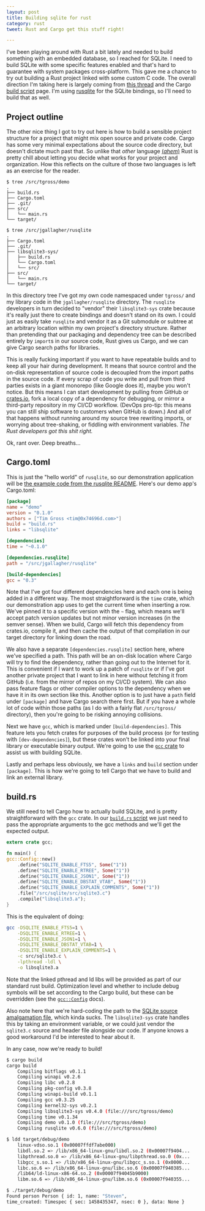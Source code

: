 ```yaml
---
layout: post
title: Building sqlite for rust
category: rust
tweet: Rust and Cargo get this stuff right!

---
```


I've been playing around with Rust a bit lately and needed to build something with an embedded database, so I reached for SQLite. I need to build SQLite with some specific features enabled and that's hard to guarantee with system packages cross-platform. This gave me a chance to try out building a Rust project linked with some custom C code. The overall direction I'm taking here is largely coming from [this thread](https://users.rust-lang.org/t/linking-with-custom-c-library/637/4) and the Cargo [build script](http://doc.crates.io/build-script.html#case-study-building-some-native-code) page. I'm using [rusqlite](https://github.com/jgallagher/rusqlite) for the SQLite bindings, so I'll need to build that as well.

## Project outline

The other nice thing I got to try out here is how to build a sensible project structure for a project that might mix open source and private code. Cargo has some very minimal expectations about the source code directory, but doesn't dictate much past that. So unlike that *other* language [(*ahem*)](http://0x74696d.com/posts/go-get-considered-harmful) Rust is pretty chill about letting you decide what works for your project and organization. How this reflects on the culture of those two languages is left as an exercise for the reader.


~~~
$ tree /src/tgross/demo
.
├── build.rs
├── Cargo.toml
├── .git/
├── src/
│   └── main.rs
└── target/

$ tree /src/jgallagher/rusqlite
.
├── Cargo.toml
├── .git/
├── libsqlite3-sys/
│   ├── build.rs
│   └── Cargo.toml
│   └── src/
├── src/
│   └── main.rs
└── target/
~~~

In this directory tree I've got my own code namespaced under `tgross/` and my library code in the `jgallagher/rusqlite` directory. The `rusqlite` developers in turn decided to "vendor" their `libsqlite3-sys` crate because it's really just there to create bindings and doesn't stand on its own. I could just as easily take `rusqlite` and vendor it as a Git submodule or subtree at an arbitrary location within my own project's directory structure. Rather than pretending that our packaging and dependency tree can be described entirely by `import`s in our source code, Rust gives us Cargo, and we can give Cargo search paths for libraries.

This is really fucking important if you want to have repeatable builds and to keep all your hair during development. It means that source control and the on-disk representation of source code is decoupled from the import paths in the source code. If every scrap of code you write and pull from third parties exists in a giant monorepo (like Google does it), maybe you won't notice. But this means I can start development by pulling from GitHub or [crates.io](https://crates.io/), fork a local copy of a dependency for debugging, or mirror a third-party repository in my CI/CD workflow. (DevOps pro-tip: this means you can still ship software to customers when GitHub is down.) And all of that happens without running around my source tree rewriting imports, or worrying about tree-shaking, or fiddling with environment variables. *The Rust developers got this shit right.*

Ok, rant over. Deep breaths...

## Cargo.toml

This is just the "hello world" of `rusqlite`, so our demonstration application will be [the example code from the rusqlite README](https://github.com/jgallagher/rusqlite/blob/master/README.md). Here's our demo app's Cargo.toml:

~~~toml
[package]
name = "demo"
version = "0.1.0"
authors = ["Tim Gross <tim@0x74696d.com>"]
build = "build.rs"
links = "libsqlite"

[dependencies]
time = "~0.1.0"

[dependencies.rusqlite]
path = "/src/jgallagher/rusqlite"

[build-dependencies]
gcc = "0.3"
~~~

Note that I've got four different dependencies here and each one is being added in a different way. The most straightforward is the `time` crate, which our demonstration app uses to get the current time when inserting a row. We've pinned it to a specific version with the `~` flag, which means we'll accept patch version updates but not minor version increases (in the semver sense). When we build, Cargo will fetch this dependency from crates.io, compile it, and then cache the output of that compilation in our target directory for linking down the road.

We also have a separate `[dependencies.rusqlite]` section here, where we've specified a path. This path will be an on-disk location where Cargo will try to find the dependency, rather than going out to the Internet for it. This is convenient if I want to work up a patch of `rusqlite` or if I've got another private project that I want to link in here without fetching it from GitHub (i.e. from the mirror of repos on my CI/CD system). We can also pass feature flags or other compiler options to the dependency when we have it in its own section like this. Another option is to just have a `path` field under `[package]` and have Cargo search there first. But if you have a whole lot of code within those paths (as I do with a fairly flat `/src/tgross/` directory), then you're going to be risking annoying collisions.

Next we have `gcc`, which is marked under `[build-dependencies]`. This feature lets you fetch crates for purposes of the build process (or for testing with `[dev-dependencies]`), but these crates won't be linked into your final library or executable binary output. We're going to use the [`gcc` crate](http://alexcrichton.com/gcc-rs/gcc/index.html) to assist us with building SQLite.

Lastly and perhaps less obviously, we have a `links` and `build` section under `[package]`. This is how we're going to tell Cargo that we have to build and link an external library.

## build.rs

We still need to tell Cargo how to actually build SQLite, and is pretty straightforward with the `gcc` crate. In our [`build.rs` script](http://doc.crates.io/build-script.html) we just need to pass the appropriate arguments to the gcc methods and we'll get the expected output.

~~~rust
extern crate gcc;

fn main() {
gcc::Config::new()
    .define("SQLITE_ENABLE_FTS5", Some("1"))
    .define("SQLITE_ENABLE_RTREE", Some("1"))
    .define("SQLITE_ENABLE_JSON1", Some("1"))
    .define("SQLITE_ENABLE_DBSTAT_VTAB", Some("1"))
    .define("SQLITE_ENABLE_EXPLAIN_COMMENTS", Some("1"))
    .file("/src/sqlite/src/sqlite3.c")
    .compile("libsqlite3.a");
}
~~~

This is the equivalent of doing:

~~~bash
gcc -DSQLITE_ENABLE_FTS5=1 \
	-DSQLITE_ENABLE_RTREE=1 \
	-DSQLITE_ENABLE_JSON1=1 \
	-DSQLITE_ENABLE_DBSTAT_VTAB=1 \
	-DSQLITE_ENABLE_EXPLAIN_COMMENTS=1 \
	-c src/sqlite3.c \
	-lpthread -ldl \
	-o libsqlite3.a

~~~

Note that the linked pthread and ld libs will be provided as part of our standard rust build. Optimization level and whether to include debug symbols will be set according to the Cargo build, but these can be overridden (see the [`gcc::Config`](http://alexcrichton.com/gcc-rs/gcc/struct.Config.html#method.opt_level) docs).

Also note here that we're hard-coding the path to the [SQLite source amalgamation file](https://www.sqlite.org/amalgamation.html), which kinda sucks. The `libsqlite3-sys` crate handles this by taking an environment variable, or we could just vendor the `sqlite3.c` source and header file alongside our code. If anyone knows a good workaround I'd be interested to hear about it.

In any case, now we're ready to build!

~~~bash
$ cargo build
cargo build
    Compiling bitflags v0.1.1
    Compiling winapi v0.2.6
    Compiling libc v0.2.8
    Compiling pkg-config v0.3.8
    Compiling winapi-build v0.1.1
    Compiling gcc v0.3.25
    Compiling kernel32-sys v0.2.1
    Compiling libsqlite3-sys v0.4.0 (file:///src/tgross/demo)
    Compiling time v0.1.34
    Compiling demo v0.1.0 (file:///src/tgross/demo)
    Compiling rusqlite v0.6.0 (file:///src/tgross/demo)

$ ldd target/debug/demo
    linux-vdso.so.1 (0x00007ffdf7abe000)
    libdl.so.2 => /lib/x86_64-linux-gnu/libdl.so.2 (0x00007f9404...
    libpthread.so.0 => /lib/x86_64-linux-gnu/libpthread.so.0 (0x...
    libgcc_s.so.1 => /lib/x86_64-linux-gnu/libgcc_s.so.1 (0x0000...
    libc.so.6 => /lib/x86_64-linux-gnu/libc.so.6 (0x00007f940385...
    /lib64/ld-linux-x86-64.so.2 (0x00007f94045b9000)
    libm.so.6 => /lib/x86_64-linux-gnu/libm.so.6 (0x00007f940355...

$ ./target/debug/demo
Found person Person { id: 1, name: "Steven",
time_created: Timespec { sec: 1458435347, nsec: 0 }, data: None }
~~~
